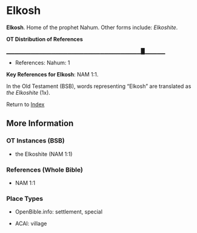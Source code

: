 # Elkosh
**Elkosh**. 
Home of the prophet Nahum. 
Other forms include: 
*Elkoshite*. 


**OT Distribution of References**

▁▁▁▁▁▁▁▁▁▁▁▁▁▁▁▁▁▁▁▁▁▁▁▁▁▁▁▁▁▁▁▁▁█▁▁▁▁▁
* References: Nahum: 1



**Key References for Elkosh**: 
NAM 1:1. 


In the Old Testament (BSB), words representing “Elkosh” are translated as 
*the Elkoshite* (1x). 




Return to [Index](00-Index.md)

## More Information

### OT Instances (BSB)

* the Elkoshite (NAM 1:1)



### References (Whole Bible)

* NAM 1:1


### Place Types

* OpenBible.info: settlement, special

* ACAI: village




